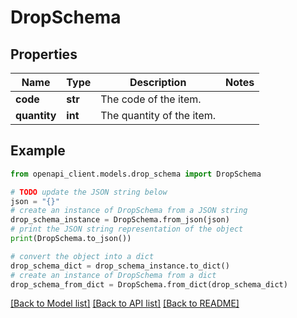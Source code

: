 # DropSchema


## Properties

Name | Type | Description | Notes
------------ | ------------- | ------------- | -------------
**code** | **str** | The code of the item. | 
**quantity** | **int** | The quantity of the item. | 

## Example

```python
from openapi_client.models.drop_schema import DropSchema

# TODO update the JSON string below
json = "{}"
# create an instance of DropSchema from a JSON string
drop_schema_instance = DropSchema.from_json(json)
# print the JSON string representation of the object
print(DropSchema.to_json())

# convert the object into a dict
drop_schema_dict = drop_schema_instance.to_dict()
# create an instance of DropSchema from a dict
drop_schema_from_dict = DropSchema.from_dict(drop_schema_dict)
```
[[Back to Model list]](../README.md#documentation-for-models) [[Back to API list]](../README.md#documentation-for-api-endpoints) [[Back to README]](../README.md)


